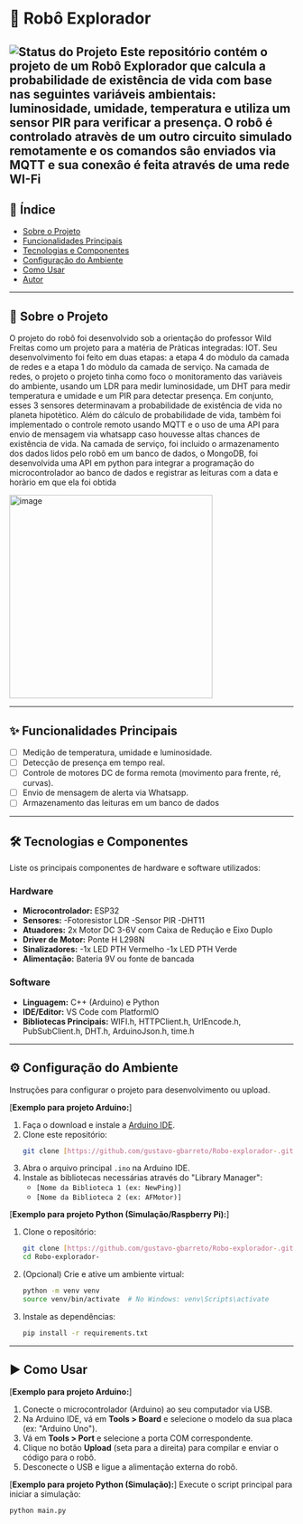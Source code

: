 # 🤖 Robô Explorador

![Status do Projeto](https://img.shields.io/badge/status-em_desenvolvimento-blueviolet)
Este repositório contém o projeto de um Robô Explorador que calcula a probabilidade de existência de vida com base nas seguintes variáveis ambientais: luminosidade, umidade, temperatura e utiliza um sensor PIR para verificar a presença. O robô é controlado atravès de um outro circuito simulado remotamente e os comandos sâo enviados via MQTT e sua conexâo é feita através de uma rede WI-Fi
---

## 📖 Índice

- [Sobre o Projeto](#-sobre-o-projeto)
- [Funcionalidades Principais](#-funcionalidades-principais)
- [Tecnologias e Componentes](#-tecnologias-e-componentes)
- [Configuração do Ambiente](#-configuração-do-ambiente)
- [Como Usar](#-como-usar)
- [Autor](#-autor)

---

## 📍 Sobre o Projeto


O projeto do robô foi desenvolvido sob a orientaçâo do professor Wild Freitas como um projeto para a matéria de Pràticas integradas: IOT. Seu desenvolvimento foi feito em duas etapas: a etapa 4 do mòdulo da camada de redes e a etapa 1 do mòdulo da camada de serviço.
Na camada de redes, o projeto o projeto tinha como foco o monitoramento das variàveis do ambiente, usando um LDR para medir luminosidade, um DHT para medir temperatura e umidade e um PIR para detectar presença. Em conjunto, esses 3 sensores determinavam a probabilidade de existência de vida no planeta hipotètico. Além do cálculo de probabilidade de vida, tambèm foi implementado o controle remoto usando MQTT e o uso de uma API para envio de mensagem via whatsapp caso houvesse altas chances de existência de vida.
Na camada de serviço, foi incluido o armazenamento dos dados lidos pelo robô em um banco de dados, o MongoDB, foi desenvolvida uma API em python para integrar a programaçâo do microcontrolador ao banco de dados e registrar as leituras com a data e horàrio em que ela foi obtida

<img width="360" height="360" alt="image" src="https://github.com/user-attachments/assets/61e0f7eb-2d99-407b-8814-3cb5da0578e4" />

---

## ✨ Funcionalidades Principais

- [ ] Mediçâo de temperatura, umidade e luminosidade.
- [ ] Detecção de presença em tempo real.
- [ ] Controle de motores DC de forma remota (movimento para frente, ré, curvas).
- [ ] Envio de mensagem de alerta via Whatsapp.
- [ ] Armazenamento das leituras em um banco de dados

---

## 🛠️ Tecnologias e Componentes

Liste os principais componentes de hardware e software utilizados:

### Hardware
* **Microcontrolador:** ESP32 
* **Sensores:**
  -Fotoresistor LDR
  -Sensor PIR
  -DHT11 
* **Atuadores:** 2x Motor DC 3-6V com Caixa de Redução e Eixo Duplo 
* **Driver de Motor:** Ponte H L298N
* **Sinalizadores:**
  -1x LED PTH Vermelho
  -1x LED PTH Verde 
* **Alimentação:** Bateria 9V ou fonte de bancada

### Software
* **Linguagem:** C++ (Arduino) e Python
* **IDE/Editor:** VS Code com PlatformIO
* **Bibliotecas Principais:** WIFI.h, HTTPClient.h, UrlEncode.h, PubSubClient.h, DHT.h, ArduinoJson.h, time.h

---

## ⚙️ Configuração do Ambiente

Instruções para configurar o projeto para desenvolvimento ou upload.

[**Exemplo para projeto Arduino:**]
1.  Faça o download e instale a [Arduino IDE](https://www.arduino.cc/en/software).
2.  Clone este repositório:
    ```bash
    git clone [https://github.com/gustavo-gbarreto/Robo-explorador-.git](https://github.com/gustavo-gbarreto/Robo-explorador-.git)
    ```
3.  Abra o arquivo principal `.ino` na Arduino IDE.
4.  Instale as bibliotecas necessárias através do "Library Manager":
    * `[Nome da Biblioteca 1 (ex: NewPing)]`
    * `[Nome da Biblioteca 2 (ex: AFMotor)]`

[**Exemplo para projeto Python (Simulação/Raspberry Pi):**]
1.  Clone o repositório:
    ```bash
    git clone [https://github.com/gustavo-gbarreto/Robo-explorador-.git](https://github.com/gustavo-gbarreto/Robo-explorador-.git)
    cd Robo-explorador-
    ```
2.  (Opcional) Crie e ative um ambiente virtual:
    ```bash
    python -m venv venv
    source venv/bin/activate  # No Windows: venv\Scripts\activate
    ```
3.  Instale as dependências:
    ```bash
    pip install -r requirements.txt
    ```

---

## ▶️ Como Usar

[**Exemplo para projeto Arduino:**]
1.  Conecte o microcontrolador (Arduino) ao seu computador via USB.
2.  Na Arduino IDE, vá em **Tools > Board** e selecione o modelo da sua placa (ex: "Arduino Uno").
3.  Vá em **Tools > Port** e selecione a porta COM correspondente.
4.  Clique no botão **Upload** (seta para a direita) para compilar e enviar o código para o robô.
5.  Desconecte o USB e ligue a alimentação externa do robô.

[**Exemplo para projeto Python (Simulação):**]
Execute o script principal para iniciar a simulação:
```bash
python main.py

